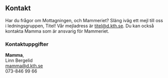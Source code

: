 ## Kontakt

Har du frågor om Mottagningen, och Mammeriet? Släng iväg ett mejl till oss i ledningsgruppen, Titel! Vår mejladress är [titel@d.kth.se](mailto:titel@d.kth.se). Du kan också kontakta Mamma som är ansvarig för Mammeriet.

### Kontaktuppgifter
**Mamma**, <br />
Linn Bergelid<br />
[mamma@d.kth.se](mailto:mamma@d.kth.se)<br />
073-846 99 66